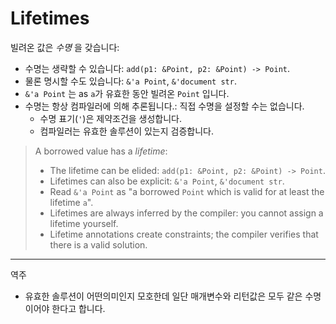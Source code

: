 # Lifetimes

빌려온 값은 _수명_ 을 갖습니다:

* 수명는 생략할 수 있습니다: `add(p1: &Point, p2: &Point) -> Point`.
* 물론 명시할 수도 있습니다: `&'a Point`, `&'document str`.
* `&'a Point` 는 as `a`가 유효한 동안 빌려온 `Point` 입니다.
* 수명는 항상 컴파일러에 의해 추론됩니다.: 직접 수명을 설정할 수는 없습니다.
  * 수명 표기(`'`)은 제약조건을 생성합니다.
  * 컴파일러는 유효한 솔루션이 있는지 검증합니다.

> A borrowed value has a _lifetime_:
> 
> * The lifetime can be elided: `add(p1: &Point, p2: &Point) -> Point`.
> * Lifetimes can also be explicit: `&'a Point`, `&'document str`.
> * Read `&'a Point` as "a borrowed `Point` which is valid for at least the
>   lifetime `a`".
> * Lifetimes are always inferred by the compiler: you cannot assign a lifetime
>   yourself.
>  * Lifetime annotations create constraints; the compiler verifies that there is
>     a valid solution.

---
역주
- 유효한 솔루션이 어떤의미인지 모호한데 일단 매개변수와 리턴값은 모두 같은 수명이어야 한다고 합니다.